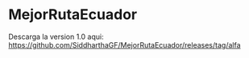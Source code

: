 # MejorRutaEcuador

Descarga la version 1.0 aqui:
https://github.com/SiddharthaGF/MejorRutaEcuador/releases/tag/alfa
